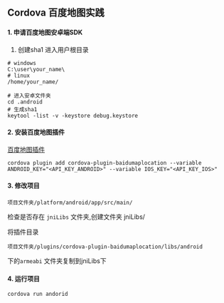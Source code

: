 ## Cordova 百度地图实践

#### 1. 申请百度地图安卓端SDK
1. 创建sha1
进入用户根目录
```
# windows
C:\user\your_name\
# linux
/home/your_name/

# 进入安卓文件夹
cd .android
# 生成sha1
keytool -list -v -keystore debug.keystore
```

#### 2. 安装百度地图插件
[百度地图插件](https://www.npmjs.com/package/cordova-plugin-baidumaplocation)

```
cordova plugin add cordova-plugin-baidumaplocation --variable ANDROID_KEY="<API_KEY_ANDROID>" --variable IOS_KEY="<API_KEY_IOS>"
```

#### 3. 修改项目

```
项目文件夹/platform/android/app/src/main/
```
检查是否存在 `jniLibs` 文件夹,创建文件夹 jniLibs/

将插件目录 

`
 项目文件夹/plugins/cordova-plugin-baidumaplocation/libs/android
 `
 
 下的`armeabi` 文件夹复制到jniLibs下

#### 4. 运行项目
```
cordova run andorid
```